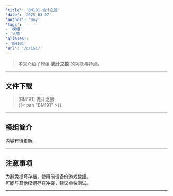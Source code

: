 ```yaml
---
'title': 'BM191-诡计之狼'
'date': '2025-03-07'
'author': 'Bny'
'tags':
- '模组'
- '人物'
'aliases':
- 'BM191'
'url': '/p/151/'
---
```


> 本文介绍了模组 **诡计之狼** 的功能与特点。

---

## 文件下载

> [BM191] 诡计之狼  
{{< pan "BM191" >}}  

---

## 模组简介

>  
内容有待更新...  

---

## 注意事项

>  
为避免损坏存档，使用前请备份游戏数据。  
可能与其他模组存在冲突，建议单独测试。  

---

